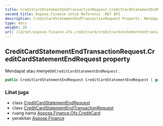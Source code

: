 ```yaml
---
title: CreditCardStatementEndTransactionRequest.CreditCardStatementEndRequest
second_title: Aspose.Finance untuk Referensi .NET API
description: CreditCardStatementEndTransactionRequest Properti. Mendapat atau menyetelCreditCardStatementEndRequest .
type: docs
weight: 20
url: /id/net/aspose.finance.ofx.creditcard/creditcardstatementendtransactionrequest/creditcardstatementendrequest/
---
```

## CreditCardStatementEndTransactionRequest.CreditCardStatementEndRequest property

Mendapat atau menyetel`CreditCardStatementEndRequest` .

```csharp
public CreditCardStatementEndRequest CreditCardStatementEndRequest { get; set; }
```

### Lihat juga

* class [CreditCardStatementEndRequest](../../creditcardstatementendrequest/)
* class [CreditCardStatementEndTransactionRequest](../)
* ruang nama [Aspose.Finance.Ofx.CreditCard](../../creditcardstatementendtransactionrequest/)
* perakitan [Aspose.Finance](../../../)



